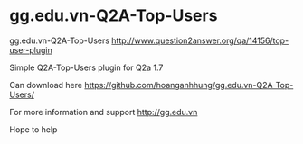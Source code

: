 # gg.edu.vn-Q2A-Top-Users
gg.edu.vn-Q2A-Top-Users
http://www.question2answer.org/qa/14156/top-user-plugin

Simple Q2A-Top-Users plugin for Q2a 1.7

Can download here https://github.com/hoanganhhung/gg.edu.vn-Q2A-Top-Users/

For more information and support http://gg.edu.vn

Hope to help
